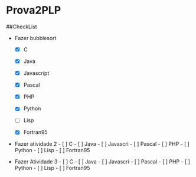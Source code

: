 # Prova2PLP

##CheckList

  - Fazer bubblesort
    - [x] C
    - [x] Java
    - [x] Javascript
    - [x] Pascal
    - [x] PHP
    - [x] Python
    - [ ] Lisp
    - [x] Fortran95
    
    
   - Fazer atividade 2
    - [ ] C
    - [ ] Java
    - [ ] Javascri
    - [ ] Pascal
    - [ ] PHP
    - [ ] Python
    - [ ] Lisp
    - [ ] Fortran95    
    
   - Fazer Atividade 3
    - [ ] C
    - [ ] Java
    - [ ] Javascri
    - [ ] Pascal
    - [ ] PHP
    - [ ] Python
    - [ ] Lisp
    - [ ] Fortran95    

